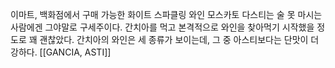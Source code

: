 이마트, 백화점에서 구매 가능한 화이트 스파클링 와인 모스카토 다스티는 술 못 마시는 사람에겐 그야말로 구세주이다. 간치아를 먹고 본격적으로 와인을 찾아먹기 시작했을 정도로 꽤 괜찮았다. 간치아의 와인은 세 종류가 보이는데, 그 중 아스티보다는 단맛이 더 강하다.
[[GANCIA, ASTI]]